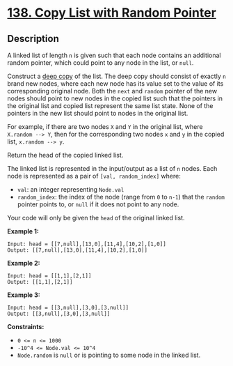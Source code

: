 # [138. Copy List with Random Pointer](https://leetcode.com/problems/copy-list-with-random-pointer/)

## Description
A linked list of length `n` is given such that each node contains an additional random pointer, which could point to any node in the list, or `null`.

Construct a [deep copy](https://en.wikipedia.org/wiki/Object_copying#Deep_copy) of the list. The deep copy should consist of exactly `n` brand new nodes, where each new node has its value set to the value of its corresponding original node. Both the `next` and `random` pointer of the new nodes should point to new nodes in the copied list such that the pointers in the original list and copied list represent the same list state. None of the pointers in the new list should point to nodes in the original list.

For example, if there are two nodes `X` and `Y` in the original list, where `X.random --> Y`, then for the corresponding two nodes `x` and `y` in the copied list, `x.random --> y`.

Return the head of the copied linked list.

The linked list is represented in the input/output as a list of `n` nodes. Each node is represented as a pair of `[val, random_index]` where:

- `val`: an integer representing `Node.val`
- `random_index`: the index of the node (range from `0` to `n-1`) that the `random` pointer points to, or `null` if it does not point to any node.

Your code will only be given the `head` of the original linked list.

**Example 1:**
```
Input: head = [[7,null],[13,0],[11,4],[10,2],[1,0]]
Output: [[7,null],[13,0],[11,4],[10,2],[1,0]]
```

**Example 2:**
```
Input: head = [[1,1],[2,1]]
Output: [[1,1],[2,1]]
```

**Example 3:**
```
Input: head = [[3,null],[3,0],[3,null]]
Output: [[3,null],[3,0],[3,null]]
```

**Constraints:**
- `0 <= n <= 1000`
- `-10^4 <= Node.val <= 10^4`
- `Node.random` is `null` or is pointing to some node in the linked list.
